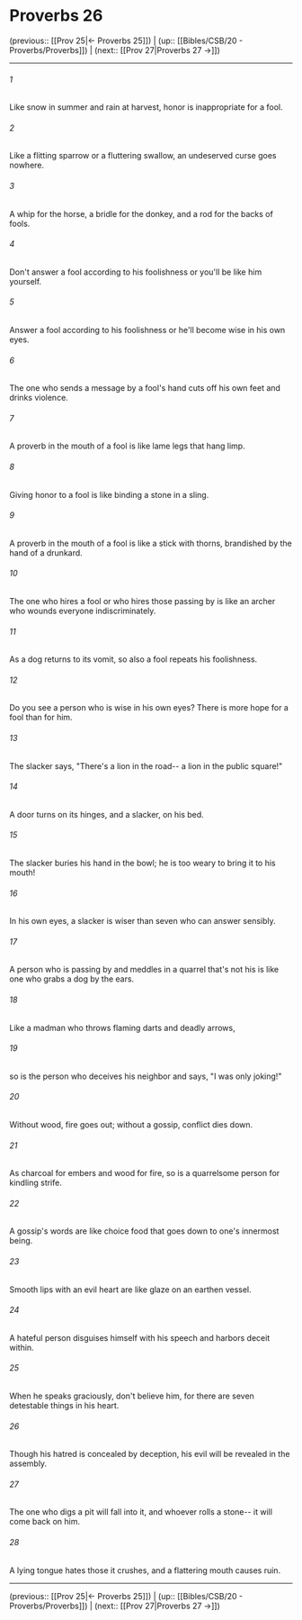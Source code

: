 # Proverbs 26

(previous:: [[Prov 25|← Proverbs 25]]) | (up:: [[Bibles/CSB/20 - Proverbs/Proverbs]]) | (next:: [[Prov 27|Proverbs 27 →]])

***


###### 1 
Like snow in summer and rain at harvest, honor is inappropriate for a fool. 

###### 2 
Like a flitting sparrow or a fluttering swallow, an undeserved curse goes nowhere. 

###### 3 
A whip for the horse, a bridle for the donkey, and a rod for the backs of fools. 

###### 4 
Don't answer a fool according to his foolishness or you'll be like him yourself. 

###### 5 
Answer a fool according to his foolishness or he'll become wise in his own eyes. 

###### 6 
The one who sends a message by a fool's hand cuts off his own feet and drinks violence. 

###### 7 
A proverb in the mouth of a fool is like lame legs that hang limp. 

###### 8 
Giving honor to a fool is like binding a stone in a sling. 

###### 9 
A proverb in the mouth of a fool is like a stick with thorns, brandished by the hand of a drunkard. 

###### 10 
The one who hires a fool or who hires those passing by is like an archer who wounds everyone indiscriminately. 

###### 11 
As a dog returns to its vomit, so also a fool repeats his foolishness. 

###### 12 
Do you see a person who is wise in his own eyes? There is more hope for a fool than for him. 

###### 13 
The slacker says, "There's a lion in the road-- a lion in the public square!" 

###### 14 
A door turns on its hinges, and a slacker, on his bed. 

###### 15 
The slacker buries his hand in the bowl; he is too weary to bring it to his mouth! 

###### 16 
In his own eyes, a slacker is wiser than seven who can answer sensibly. 

###### 17 
A person who is passing by and meddles in a quarrel that's not his is like one who grabs a dog by the ears. 

###### 18 
Like a madman who throws flaming darts and deadly arrows, 

###### 19 
so is the person who deceives his neighbor and says, "I was only joking!" 

###### 20 
Without wood, fire goes out; without a gossip, conflict dies down. 

###### 21 
As charcoal for embers and wood for fire, so is a quarrelsome person for kindling strife. 

###### 22 
A gossip's words are like choice food that goes down to one's innermost being. 

###### 23 
Smooth lips with an evil heart are like glaze on an earthen vessel. 

###### 24 
A hateful person disguises himself with his speech and harbors deceit within. 

###### 25 
When he speaks graciously, don't believe him, for there are seven detestable things in his heart. 

###### 26 
Though his hatred is concealed by deception, his evil will be revealed in the assembly. 

###### 27 
The one who digs a pit will fall into it, and whoever rolls a stone-- it will come back on him. 

###### 28 
A lying tongue hates those it crushes, and a flattering mouth causes ruin.

***

(previous:: [[Prov 25|← Proverbs 25]]) | (up:: [[Bibles/CSB/20 - Proverbs/Proverbs]]) | (next:: [[Prov 27|Proverbs 27 →]])

